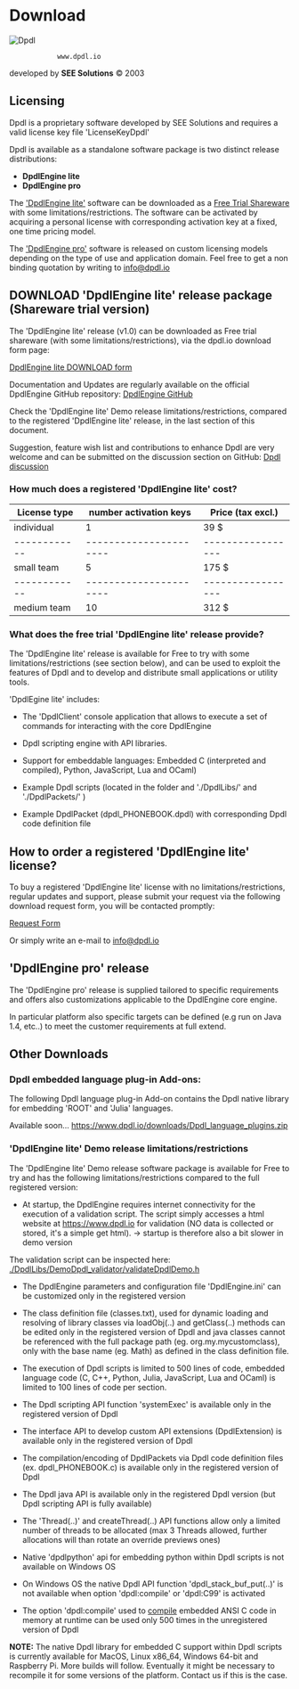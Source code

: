 # Download

![Dpdl](https://www.dpdl.io/images/dpdl-io.png)

				www.dpdl.io

developed by
**SEE Solutions**
&copy; 2003	



## Licensing

Dpdl is a proprietary software developed by SEE Solutions and requires a valid license key file 'LicenseKeyDpdl'

Dpdl is available as a standalone software package is two distinct release distributions:

- **DpdlEngine lite**
- **DpdlEngine pro**


The <ins>'DpdlEngine lite'</ins> software can be downloaded as a <ins>Free Trial Shareware</ins> with some limitations/restrictions. The software can be activated 
by acquiring a personal license with corresponding activation key at a fixed, one time pricing model. 

The <ins>'DpdlEngine pro'</ins> software is released on custom licensing models depending on the type of use and application domain.
Feel free to get a non binding quotation by writing to info@dpdl.io


## DOWNLOAD 'DpdlEngine lite' release package (Shareware trial version)

The 'DpdlEngine lite' release (v1.0) can be downloaded as Free trial shareware (with some limitations/restrictions), 
via the dpdl.io download form page:

[DpdlEngine lite DOWNLOAD form](https://www.dpdl.io/download_request.htm)

Documentation and Updates are regularly available on the official DpdlEngine GitHub repository:
[DpdlEngine GitHub](https://github.com/Dpdl-io/DpdlEngine)

Check the 'DpdlEngine lite' Demo release limitations/restrictions, compared to the registered 'DpdlEngine lite' release, in the last section of this document.

Suggestion, feature wish list and contributions to enhance Dpdl are very welcome and can be submitted on the discussion section on GitHub:
[Dpdl discussion](https://github.com/Dpdl-io/DpdlEngine/discussions)


### How much does a registered 'DpdlEngine lite' cost?


| License type | number activation keys | Price (tax excl.) |
| ------------ | ---------------------- | ----------------- |
| individual   | 1 | 39 $ |
| ------------ | ---------------------- | ----------------- |
| small team   | 5 | 175 $ |
| ------------ | ---------------------- | ----------------- |
| medium team  | 10 | 312 $ |


### What does the free trial 'DpdlEngine lite' release provide?

The 'DpdlEngine lite' release is available for Free to try with some limitations/restrictions (see section below),
and can be used to exploit the features of Dpdl and to develop and distribute small applications
or utility tools.


'DpdlEgine lite' includes:

* The 'DpdlClient' console application that allows to execute a set of commands for interacting with the core DpdlEngine
	  
* Dpdl scripting engine with API libraries.

* Support for embeddable languages: Embedded C (interpreted and compiled), Python, JavaScript, Lua and OCaml)
	
* Example Dpdl scripts (located in the folder and './DpdlLibs/' and './DpdlPackets/' )
	
* Example DpdlPacket (dpdl_PHONEBOOK.dpdl) with corresponding Dpdl code definition file
	

## How to order a registered  'DpdlEngine lite' license?

To buy a registered 'DpdlEngine lite' license with no limitations/restrictions, regular updates and support,
please submit your request via the following download request form, you will be contacted promptly: 

[Request Form](https://www.dpdl.io/index_order.html)

Or simply write an e-mail to info@dpdl.io


## 'DpdlEngine pro' release

The 'DpdlEngine pro' release is supplied tailored to specific requirements and offers also customizations applicable to the DpdlEngine core engine.

In particular platform also specific targets can be defined (e.g run on Java 1.4, etc..) to meet the customer requirements at full extend.



## Other Downloads

### Dpdl embedded language plug-in Add-ons:

The following Dpdl language plug-in Add-on contains the Dpdl native library for embedding 'ROOT' and 'Julia' languages.

Available soon...
https://www.dpdl.io/downloads/Dpdl_language_plugins.zip


### 'DpdlEngine lite' Demo release limitations/restrictions

	
The 'DpdlEngine lite' Demo release software package is available for Free to try and has the following limitations/restrictions
compared to the full registered version:

* At startup, the DpdlEngine requires internet connectivity for the execution of a validation script.
The script simply accesses a html website at https://www.dpdl.io for validation (NO data is collected or stored, it's a simple get html).
-> startup is therefore also a bit slower in demo version
	  
The validation script can be inspected here: 
[./DpdlLibs/DemoDpdl_validator/validateDpdlDemo.h](https://github.com/Dpdl-io/DpdlEngine/blob/main/DpdlLibs/DemoDpdl_validator/validateDpdlDemo.h)

* The DpdlEngine parameters and configuration file 'DpdlEngine.ini' can be customized only in the registered version
	
* The class definition file (classes.txt), used for dynamic loading and resolving of library classes via loadObj(..) and getClass(..) methods can be edited only in the registered version of Dpdl
and java classes cannot be referenced with the full package path (eg. org.my.mycustomclass), only with the base name (eg. Math) as defined in the class definition file.
	
* The execution of Dpdl scripts is limited to 500 lines of code, embedded language code (C, C++, Python, Julia, JavaScript, Lua and OCaml) is limited to 100 lines of code per section.
	
* The Dpdl scripting API function 'systemExec' is available only in the registered version of Dpdl
	
* The interface API to develop custom API extensions (DpdlExtension) is available only in the registered version of Dpdl
	
* The compilation/encoding of DpdlPackets via Dpdl code definition files (ex. dpdl_PHONEBOOK.c) is available only in the registered version of Dpdl
	
* The Dpdl java API is available only in the registered Dpdl version (but Dpdl scripting API is fully available)

* The 'Thread(..)' and createThread(..) API functions allow only a limited number of threads to be allocated (max 3 Threads allowed, further allocations will than rotate an override previews ones)

* Native 'dpdlpython' api for embedding python within Dpdl scripts is not available on Windows OS

* On Windows OS the native Dpdl API function 'dpdl_stack_buf_put(..)' is not available when option 'dpdl:compile' or 'dpdl:C99' is activated

* The option 'dpdl:compile' used to <ins>compile</ins> embedded ANSI C code in memory at runtime can be used only 500 times in the unregistered version of Dpdl

**NOTE:** The native Dpdl library for embedded C support within Dpdl scripts is currently available for MacOS, Linux x86_64, Windows 64-bit and Raspberry Pi. 
More builds will follow. Eventually it might be necessary to recompile it for some versions of the platform.
Contact us if this is the case.



